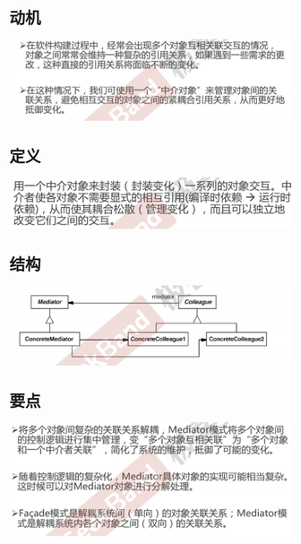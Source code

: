 # 动机

![image-20200614235924459](figure/image-20200614235924459.png)

# 定义

![image-20200615000009927](figure/image-20200615000009927.png)

# 结构

![image-20200615000017072](figure/image-20200615000017072.png)

# 要点

![image-20200615000028292](figure/image-20200615000028292.png)